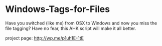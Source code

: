 # Windows-Tags-for-Files
Have you switched (like me) from OSX to Windows and now you miss the file tagging?  Have no fear, this AHK script will make it all better.

project page: http://wp.me/p1uh1E-1tE
